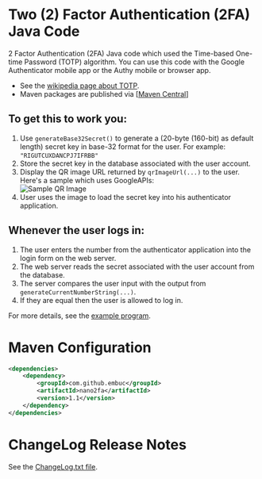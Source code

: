 Two (2) Factor Authentication (2FA) Java Code
=============================================

2 Factor Authentication (2FA) Java code which used the Time-based One-time Password (TOTP) algorithm.
You can use this code with the Google Authenticator mobile app or the Authy mobile or browser app.

* See the [wikipedia page about TOTP](https://en.wikipedia.org/wiki/Time-based_One-time_Password_Algorithm).	
* Maven packages are published via [[Maven Central](https://https://mvnrepository.com/artifact/com.github.embuc)]

## To get this to work you:

1. Use `generateBase32Secret()` to generate a (20-byte (160-bit) as default length) secret key in base-32 format for the user.  For example: `"RIGUTCUXDANCPJ7IFRBB"`
2. Store the secret key in the database associated with the user account.
3. Display the QR image URL returned by `qrImageUrl(...)` to the user.  Here's a sample which uses GoogleAPIs:  
![Sample QR Image](https://chart.googleapis.com/chart?chs=200x200&cht=qr&chl=200x200&chld=M|0&cht=qr&chl=otpauth://totp/user@nano2fa.com%3Fsecret%3DRIGUTCUXDANCPJ7IFRBB%26digits%3D6)
4. User uses the image to load the secret key into his authenticator application.

## Whenever the user logs in:

1. The user enters the number from the authenticator application into the login form on the web server.
2. The web server reads the secret associated with the user account from the database.
3. The server compares the user input with the output from `generateCurrentNumberString(...)`.
4. If they are equal then the user is allowed to log in.

For more details, see the [example program](https://github.com/embuc/nano-2FA/blob/master/src/test/java/se/embuc/nano2fa/TwoFactorAuthUsageExample.java).

# Maven Configuration

``` xml
<dependencies>
	<dependency>
		<groupId>com.github.embuc</groupId>
		<artifactId>nano2fa</artifactId>
		<version>1.1</version>
	</dependency>
</dependencies>
```

# ChangeLog Release Notes

See the [ChangeLog.txt file](changelog.txt).
